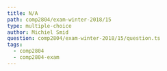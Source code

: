 ```yaml
---
title: N/A
path: comp2804/exam-winter-2018/15
type: multiple-choice
author: Michiel Smid
question: comp2804/exam-winter-2018/15/question.ts
tags:
  - comp2804
  - comp2804-exam
---
```


